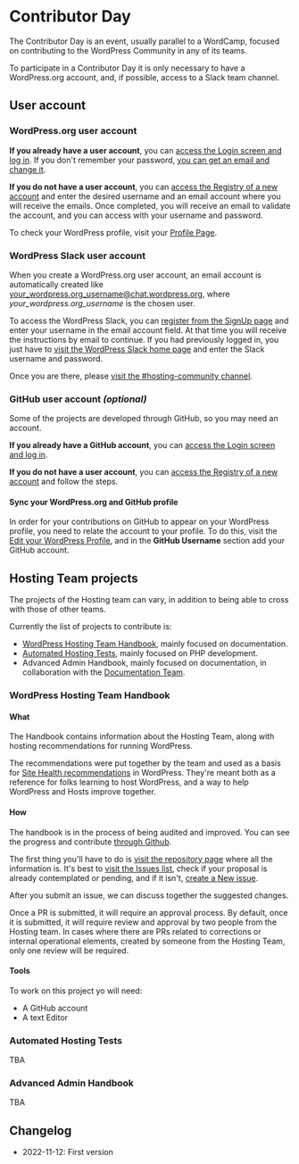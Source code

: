 # Contributor Day

The Contributor Day is an event, usually parallel to a WordCamp, focused on contributing to the WordPress Community in any of its teams.

To participate in a Contributor Day it is only necessary to have a WordPress.org account, and, if possible, access to a Slack team channel.

## User account

### WordPress.org user account

**If you already have a user account**, you can [access the Login screen and log in](https://login.wordpress.org/). If you don't remember your password, [you can get an email and change it](https://login.wordpress.org/lostpassword).

**If you do not have a user account**, you can [access the Registry of a new account](https://login.wordpress.org/register) and enter the desired username and an email account where you will receive the emails. Once completed, you will receive an email to validate the account, and you can access with your username and password.

To check your WordPress profile, visit your [Profile Page](https://profiles.wordpress.org/me/).

### WordPress Slack user account

When you create a WordPress.org user account, an email account is automatically created like <your_wordpress.org_username@chat.wordpress.org>, where _your_wordpress.org_username_ is the chosen user.

To access the WordPress Slack, you can [register from the SignUp page](https://wordpress.slack.com/signup) and enter your username in the email account field. At that time you will receive the instructions by email to continue. If you had previously logged in, you just have to [visit the WordPress Slack home page](https://wordpress.slack.com/) and enter the Slack username and password.

Once you are there, please [visit the #hosting-community channel](https://wordpress.slack.com/archives/hosting-community).

### GitHub user account _(optional)_

Some of the projects are developed through GitHub, so you may need an account.

**If you already have a GitHub account**, you can [access the Login screen and log in](https://github.com/login).

**If you do not have a user account**, you can [access the Registry of a new account](https://github.com/signup) and follow the steps.

#### Sync your WordPress.org and GitHub profile

In order for your contributions on GitHub to appear on your WordPress profile, you need to relate the account to your profile. To do this, visit the [Edit your WordPress Profile](https://profiles.wordpress.org/me/profile/edit/), and in the **GitHub Username** section add your GitHub account.

## Hosting Team projects

The projects of the Hosting team can vary, in addition to being able to cross with those of other teams.

Currently the list of projects to contribute is:

- [WordPress Hosting Team Handbook](https://make.wordpress.org/hosting/handbook/), mainly focused on documentation.
- [Automated Hosting Tests](https://make.wordpress.org/hosting/test-results/), mainly focused on PHP development.
- Advanced Admin Handbook, mainly focused on documentation, in collaboration with the [Documentation Team](https://make.wordpress.org/docs/).

### WordPress Hosting Team Handbook

#### What

The Handbook contains information about the Hosting Team, along with hosting recommendations for running WordPress.

The recommendations were put together by the team and used as a basis for [Site Health recommendations](https://make.wordpress.org/support/handbook/appendix/troubleshooting-using-the-health-check/) in WordPress. They're meant both as a reference for folks learning to host WordPress, and a way to help WordPress and Hosts improve together.

#### How

The handbook is in the process of being audited and improved. You can see the progress and contribute [through Github](https://github.com/WordPress/hosting-handbook).

The first thing you'll have to do is [visit the repository page](https://github.com/WordPress/hosting-handbook) where all the information is. It's best to [visit the Issues list](https://github.com/WordPress/hosting-handbook/issues), check if your proposal is already contemplated or pending, and if it isn't, [create a New issue](https://github.com/WordPress/hosting-handbook/issues/new).

After you submit an issue, we can discuss together the suggested changes.

Once a PR is submitted, it will require an approval process. By default, once it is submitted, it will require review and approval by two people from the Hosting team. In cases where there are PRs related to corrections or internal operational elements, created by someone from the Hosting Team, only one review will be required.

#### Tools

To work on this project yo will need:

- A GitHub account
- A text Editor

### Automated Hosting Tests

TBA

### Advanced Admin Handbook

TBA

## Changelog

- 2022-11-12: First version
